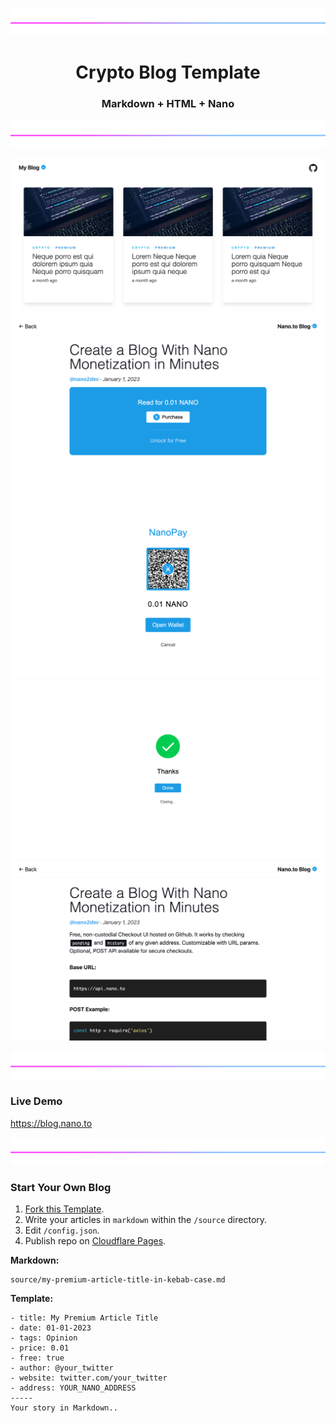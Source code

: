 ![line](https://github.com/fwd/n2/raw/master/.github/line.png)

<h1 align="center">Crypto Blog Template</h1>
<h3 align="center">Markdown + HTML + Nano</h3>

![line](https://github.com/fwd/n2/raw/master/.github/line.png)


![line](https://github.com/fwd/nano-blog/raw/master/.github/banner.png)
![line](https://github.com/fwd/nano-blog/raw/master/.github/payscreen.png)
![line](https://github.com/fwd/nano-blog/raw/master/.github/paywall.png)
![line](https://github.com/fwd/nano-blog/raw/master/.github/success.png)
![line](https://github.com/fwd/nano-blog/raw/master/.github/article.png)


![line](https://github.com/fwd/n2/raw/master/.github/line.png)

### Live Demo

https://blog.nano.to 

![line](https://github.com/fwd/n2/raw/master/.github/line.png)

### Start Your Own Blog

1. [Fork this Template](https://github.com/fwd/nano-blog/generate). 
2. Write your articles in ```markdown``` within the ```/source``` directory.
3. Edit ```/config.json```.
4. Publish repo on [Cloudflare Pages](https://developers.cloudflare.com/pages/).

**Markdown:**

```
source/my-premium-article-title-in-kebab-case.md
```

**Template:**

```
- title: My Premium Article Title
- date: 01-01-2023
- tags: Opinion
- price: 0.01
- free: true
- author: @your_twitter
- website: twitter.com/your_twitter
- address: YOUR_NANO_ADDRESS
-----
Your story in Markdown..
```
